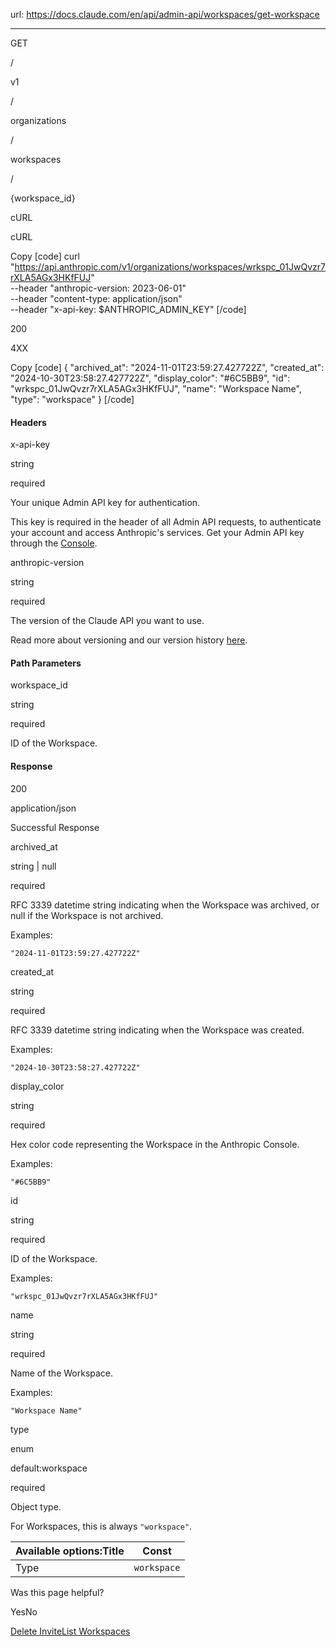url: https://docs.claude.com/en/api/admin-api/workspaces/get-workspace

---

GET

/

v1

/

organizations

/

workspaces

/

\{workspace\_id\}

cURL

cURL

Copy
[code]
    curl "https://api.anthropic.com/v1/organizations/workspaces/wrkspc_01JwQvzr7rXLA5AGx3HKfFUJ" \
      --header "anthropic-version: 2023-06-01" \
      --header "content-type: application/json" \
      --header "x-api-key: $ANTHROPIC_ADMIN_KEY"
[/code]

200

4XX

Copy
[code]
    {
      "archived_at": "2024-11-01T23:59:27.427722Z",
      "created_at": "2024-10-30T23:58:27.427722Z",
      "display_color": "#6C5BB9",
      "id": "wrkspc_01JwQvzr7rXLA5AGx3HKfFUJ",
      "name": "Workspace Name",
      "type": "workspace"
    }
[/code]

#### Headers

x-api-key

string

required

Your unique Admin API key for authentication.

This key is required in the header of all Admin API requests, to authenticate your account and access Anthropic's services. Get your Admin API key through the [Console](https://console.anthropic.com/settings/admin-keys).

anthropic-version

string

required

The version of the Claude API you want to use.

Read more about versioning and our version history [here](/api/versioning).

#### Path Parameters

workspace\_id

string

required

ID of the Workspace.

#### Response

200

application/json

Successful Response

archived\_at

string<date-time> | null

required

RFC 3339 datetime string indicating when the Workspace was archived, or null if the Workspace is not archived.

Examples:

`"2024-11-01T23:59:27.427722Z"`

created\_at

string<date-time>

required

RFC 3339 datetime string indicating when the Workspace was created.

Examples:

`"2024-10-30T23:58:27.427722Z"`

display\_color

string

required

Hex color code representing the Workspace in the Anthropic Console.

Examples:

`"#6C5BB9"`

id

string

required

ID of the Workspace.

Examples:

`"wrkspc_01JwQvzr7rXLA5AGx3HKfFUJ"`

name

string

required

Name of the Workspace.

Examples:

`"Workspace Name"`

type

enum<string>

default:workspace

required

Object type.

For Workspaces, this is always `"workspace"`.

Available options:Title| Const
---|---
Type| `workspace`

Was this page helpful?

YesNo

[Delete Invite](/en/api/admin-api/invites/delete-invite)[List Workspaces](/en/api/admin-api/workspaces/list-workspaces)
